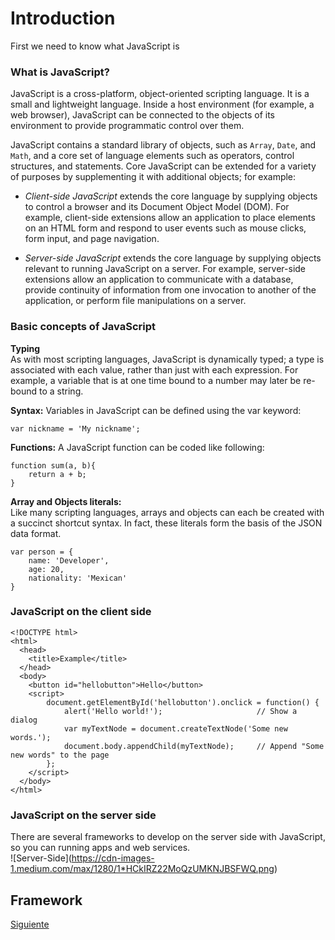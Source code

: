 
# Introduction   
First we need to know what JavaScript is  

### What is JavaScript?  
JavaScript is a cross-platform, object-oriented scripting language. It is a small and lightweight language. Inside a host environment (for example, a web browser), JavaScript can be connected to the objects of its environment to provide programmatic control over them.  

JavaScript contains a standard library of objects, such as `Array`, `Date`, and `Math`, and a core set of language elements such as operators, control structures, and statements. Core JavaScript can be extended for a variety of purposes by supplementing it with additional objects; for example:

-   _Client-side JavaScript_  extends the core language by supplying objects to control a browser and its Document Object Model (DOM). For example, client-side extensions allow an application to place elements on an HTML form and respond to user events such as mouse clicks, form input, and page navigation.  

-   _Server-side JavaScript_  extends the core language by supplying objects relevant to running JavaScript on a server. For example, server-side extensions allow an application to communicate with a database, provide continuity of information from one invocation to another of the application, or perform file manipulations on a server.  

### Basic concepts of JavaScript  
**Typing**  
As with most scripting languages, JavaScript is dynamically typed; a type is associated with each value, rather than just with each expression. For example, a variable that is at one time bound to a number may later be re-bound to a string. 

**Syntax:** Variables in JavaScript can be defined using the var keyword:  

    var nickname = 'My nickname';  
  
  **Functions:** A JavaScript function can be coded like following:  
``` 
function sum(a, b){
	return a + b;
} 
```  

**Array and Objects literals:**  
Like many scripting languages, arrays and objects can each be created with a succinct shortcut syntax. In fact, these literals form the basis of the JSON data format.  

``` 
var person = {
	name: 'Developer',
	age: 20,
	nationality: 'Mexican'
}
```  

### JavaScript on the client side  
````
<!DOCTYPE html>
<html>
  <head>
    <title>Example</title>
  </head>
  <body>
    <button id="hellobutton">Hello</button>
    <script>
        document.getElementById('hellobutton').onclick = function() {
            alert('Hello world!');                     // Show a dialog
            var myTextNode = document.createTextNode('Some new words.');
            document.body.appendChild(myTextNode);     // Append "Some new words" to the page
        };
    </script>
  </body>
</html>
````  

### JavaScript on the server side  
There are several frameworks to develop on the server side with JavaScript, so you can running apps and web services.  
![Server-Side\](https://cdn-images-1.medium.com/max/1280/1*HCkIRZ22MoQzUMKNJBSFWQ.png)  

## Framework
[Siguiente](/frameworks.md)  
  
